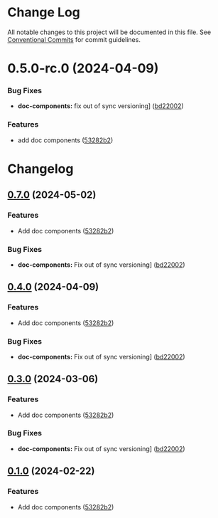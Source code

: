 # Change Log

All notable changes to this project will be documented in this file.
See [Conventional Commits](https://conventionalcommits.org) for commit guidelines.

# 0.5.0-rc.0 (2024-04-09)


### Bug Fixes

* **doc-components:** fix out of sync versioning] ([bd22002](https://github.com/ju-Skinner/supreme-waffle/commit/bd2200299501d75127a9092b1ca71190adefe931))


### Features

* add doc components ([53282b2](https://github.com/ju-Skinner/supreme-waffle/commit/53282b2b900f47a6f13ee1ea45d9031add10938b))





# Changelog

## [0.7.0](https://github.com/ju-Skinner/supreme-waffle/compare/sw-doc-components-v0.6.0...sw-doc-components-v0.7.0) (2024-05-02)


### Features

* Add doc components ([53282b2](https://github.com/ju-Skinner/supreme-waffle/commit/53282b2b900f47a6f13ee1ea45d9031add10938b))


### Bug Fixes

* **doc-components:** Fix out of sync versioning] ([bd22002](https://github.com/ju-Skinner/supreme-waffle/commit/bd2200299501d75127a9092b1ca71190adefe931))

## [0.4.0](https://github.com/ju-Skinner/supreme-waffle/compare/sw-doc-components-v0.3.0...sw-doc-components-v0.4.0) (2024-04-09)


### Features

* Add doc components ([53282b2](https://github.com/ju-Skinner/supreme-waffle/commit/53282b2b900f47a6f13ee1ea45d9031add10938b))


### Bug Fixes

* **doc-components:** Fix out of sync versioning] ([bd22002](https://github.com/ju-Skinner/supreme-waffle/commit/bd2200299501d75127a9092b1ca71190adefe931))

## [0.3.0](https://github.com/ju-Skinner/supreme-waffle/compare/sw-doc-components-v0.2.0...sw-doc-components-v0.3.0) (2024-03-06)


### Features

* Add doc components ([53282b2](https://github.com/ju-Skinner/supreme-waffle/commit/53282b2b900f47a6f13ee1ea45d9031add10938b))


### Bug Fixes

* **doc-components:** Fix out of sync versioning] ([bd22002](https://github.com/ju-Skinner/supreme-waffle/commit/bd2200299501d75127a9092b1ca71190adefe931))

## [0.1.0](https://github.com/ju-Skinner/supreme-waffle/compare/sw-doc-components-v0.0.2...sw-doc-components-v0.1.0) (2024-02-22)


### Features

* Add doc components ([53282b2](https://github.com/ju-Skinner/supreme-waffle/commit/53282b2b900f47a6f13ee1ea45d9031add10938b))
